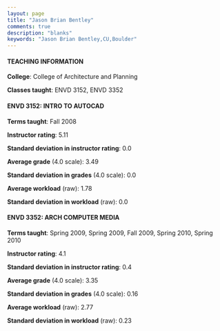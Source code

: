 ```yaml
---
layout: page
title: "Jason Brian Bentley" 
comments: true
description: "blanks"
keywords: "Jason Brian Bentley,CU,Boulder"
---
```

<head>
<script src="https://ajax.googleapis.com/ajax/libs/jquery/2.1.3/jquery.min.js"></script>
<script src="https://dl.dropboxusercontent.com/s/pc42nxpaw1ea4o9/highcharts.js?dl=0"></script>
<!-- <script src="../assets/js/highcharts.js"></script> -->
<style type="text/css">@font-face {
	font-family: "Bebas Neue";
	src: url(https://www.filehosting.org/file/details/544349/BebasNeue Regular.otf) format("opentype");
	}
	h1.Bebas { 
		font-family: "Bebas Neue", Verdana, Tahoma;
	}
</style>
</head>
	   
#### TEACHING INFORMATION

**College**: College of Architecture and Planning

**Classes taught**: ENVD 3152, ENVD 3352

#### ENVD 3152: INTRO TO AUTOCAD

**Terms taught**: Fall 2008

**Instructor rating**: 5.11

**Standard deviation in instructor rating**: 0.0

**Average grade** (4.0 scale): 3.49

**Standard deviation in grades** (4.0 scale): 0.0

**Average workload** (raw): 1.78

**Standard deviation in workload** (raw): 0.0

#### ENVD 3352: ARCH COMPUTER MEDIA

**Terms taught**: Spring 2009, Spring 2009, Fall 2009, Spring 2010, Spring 2010

**Instructor rating**: 4.1

**Standard deviation in instructor rating**: 0.4

**Average grade** (4.0 scale): 3.35

**Standard deviation in grades** (4.0 scale): 0.16

**Average workload** (raw): 2.77

**Standard deviation in workload** (raw): 0.23

